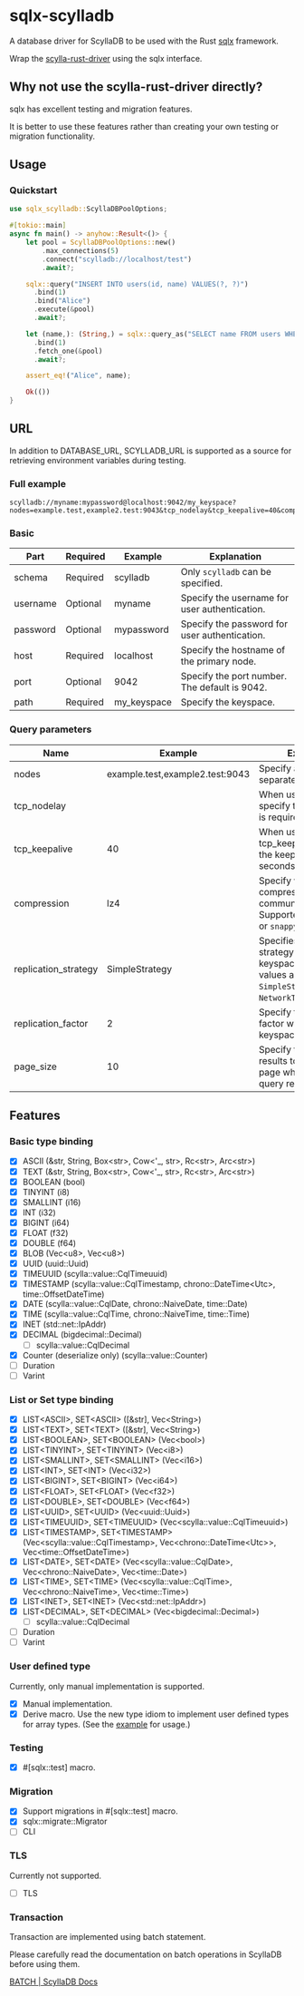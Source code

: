 # sqlx-scylladb

A database driver for ScyllaDB to be used with the Rust [sqlx](https://github.com/launchbadge/sqlx) framework.

Wrap the [scylla-rust-driver](https://github.com/scylladb/scylla-rust-driver) using the sqlx interface.

## Why not use the scylla-rust-driver directly?

sqlx has excellent testing and migration features.

It is better to use these features rather than creating your own testing or migration functionality.

## Usage

### Quickstart

```rust
use sqlx_scylladb::ScyllaDBPoolOptions;

#[tokio::main]
async fn main() -> anyhow::Result<()> {
    let pool = ScyllaDBPoolOptions::new()
        .max_connections(5)
        .connect("scylladb://localhost/test")
        .await?;

    sqlx::query("INSERT INTO users(id, name) VALUES(?, ?)")
      .bind(1)
      .bind("Alice")
      .execute(&pool)
      .await?;

    let (name,): (String,) = sqlx::query_as("SELECT name FROM users WHERE id = ?")
      .bind(1)
      .fetch_one(&pool)
      .await?;

    assert_eq!("Alice", name);

    Ok(())
}
```

## URL

In addition to DATABASE_URL, SCYLLADB_URL is supported as a source for retrieving environment variables during testing.

### Full example

```url
scylladb://myname:mypassword@localhost:9042/my_keyspace?nodes=example.test,example2.test:9043&tcp_nodelay&tcp_keepalive=40&compression=lz4&replication_strategy=SimpleStrategy&replication_factor=2&page_size=10
```

### Basic

| Part     | Required | Example     | Explanation                                   |
|----------|----------|-------------|-----------------------------------------------|
| schema   | Required | scylladb    | Only `scylladb` can be specified.             |
| username | Optional | myname      | Specify the username for user authentication. |
| password | Optional | mypassword  | Specify the password for user authentication. |
| host     | Required | localhost   | Specify the hostname of the primary node.     |
| port     | Optional | 9042        | Specify the port number. The default is 9042. |
| path     | Required | my_keyspace | Specify the keyspace.                         |

### Query parameters

| Name                 | Example                         | Explanation                                                                                                                      |
|----------------------|---------------------------------|----------------------------------------------------------------------------------------------------------------------------------|
| nodes                | example.test,example2.test:9043 | Specify additional nodes separated by commas.                                                                                    |
| tcp_nodelay          |                                 | When using tcp_nodelay, specify the key. No value is required.                                                                   |
| tcp_keepalive        | 40                              | When using tcp_keepalive, specify the keepalive interval in seconds.                                                             |
| compression          | lz4                             | Specify when compressing communication data. Supported values are `lz4` or `snappy`.                                             |
| replication_strategy | SimpleStrategy                  | Specifies the replication strategy when creating a keyspace. Supported values are `SimpleStrategy` or `NetworkTopologyStrategy`. |
| replication_factor   | 2                               | Specify the replication factor when creating a keyspace.                                                                         |
| page_size            | 10                              | Specify the number of results to retrieve per page when receiving query results.                                                 |

## Features

### Basic type binding

- [x] ASCII (&str, String, Box\<str>, Cow\<'_, str>, Rc\<str>, Arc\<str>)
- [x] TEXT (&str, String, Box\<str>, Cow\<'_, str>, Rc\<str>, Arc\<str>)
- [x] BOOLEAN (bool)
- [x] TINYINT (i8)
- [x] SMALLINT (i16)
- [x] INT (i32)
- [x] BIGINT (i64)
- [x] FLOAT (f32)
- [x] DOUBLE (f64)
- [x] BLOB (Vec\<u8>, Vec\<u8>)
- [x] UUID (uuid::Uuid)
- [x] TIMEUUID (scylla::value::CqlTimeuuid)
- [x] TIMESTAMP (scylla::value::CqlTimestamp, chrono::DateTime\<Utc>, time::OffsetDateTime)
- [x] DATE (scylla::value::CqlDate, chrono::NaiveDate, time::Date)
- [x] TIME (scylla::value::CqlTime, chrono::NaiveTime, time::Time)
- [x] INET (std::net::IpAddr)
- [x] DECIMAL (bigdecimal::Decimal)
  - [ ] scylla::value::CqlDecimal
- [x] Counter (deserialize only) (scylla::value::Counter)
- [ ] Duration
- [ ] Varint

### List or Set type binding

- [x] LIST\<ASCII>, SET\<ASCII> ([&str], Vec\<String>)
- [x] LIST\<TEXT>, SET\<TEXT> ([&str], Vec\<String>)
- [x] LIST\<BOOLEAN>, SET\<BOOLEAN> (Vec\<bool>)
- [x] LIST\<TINYINT>, SET\<TINYINT> (Vec\<i8>)
- [x] LIST\<SMALLINT>, SET\<SMALLINT> (Vec\<i16>)
- [x] LIST\<INT>, SET\<INT> (Vec\<i32>)
- [x] LIST\<BIGINT>, SET\<BIGINT> (Vec\<i64>)
- [x] LIST\<FLOAT>, SET\<FLOAT> (Vec\<f32>)
- [x] LIST\<DOUBLE>, SET\<DOUBLE> (Vec\<f64>)
- [x] LIST\<UUID>, SET\<UUID> (Vec\<uuid::Uuid>)
- [x] LIST\<TIMEUUID>, SET\<TIMEUUID> (Vec\<scylla::value::CqlTimeuuid>)
- [x] LIST\<TIMESTAMP>, SET\<TIMESTAMP> (Vec\<scylla::value::CqlTimestamp>, Vec\<chrono::DateTime\<Utc>>, Vec\<time::OffsetDateTime>)
- [x] LIST\<DATE>, SET\<DATE> (Vec\<scylla::value::CqlDate>, Vec\<chrono::NaiveDate>, Vec\<time::Date>)
- [x] LIST\<TIME>, SET\<TIME> (Vec\<scylla::value::CqlTime>, Vec\<chrono::NaiveTime>, Vec\<time::Time>)
- [x] LIST\<INET>, SET\<INET> (Vec\<std::net::IpAddr>)
- [x] LIST\<DECIMAL>, SET\<DECIMAL> (Vec\<bigdecimal::Decimal>)
  - [ ] scylla::value::CqlDecimal
- [ ] Duration
- [ ] Varint

### User defined type

Currently, only manual implementation is supported.

- [x] Manual implementation.
- [x] Derive macro. Use the new type idiom to implement user defined types for array types. (See the [example](https://github.com/masato-hi/sqlx-scylladb/blob/main/sqlx-scylladb/examples/user_defined_type.rs) for usage.)

### Testing

- [x] #[sqlx::test] macro.

### Migration

- [x] Support migrations in #[sqlx::test] macro.
- [x] sqlx::migrate::Migrator
- [ ] CLI

### TLS

Currently not supported.

- [ ] TLS

### Transaction

Transaction are implemented using batch statement.

Please carefully read the documentation on batch operations in ScyllaDB before using them.

[BATCH | ScyllaDB Docs ](https://enterprise.docs.scylladb.com/stable/cql/dml/batch.html)
